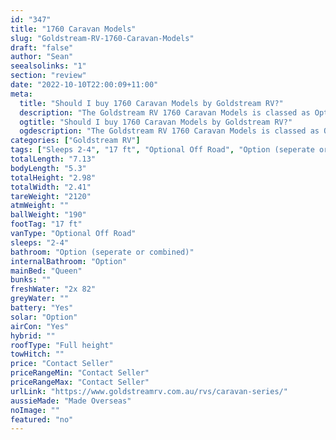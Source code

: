 ```yaml
---
id: "347"
title: "1760 Caravan Models"
slug: "Goldstream-RV-1760-Caravan-Models"
draft: "false"
author: "Sean"
seealsolinks: "1"
section: "review"
date: "2022-10-10T22:00:09+11:00"
meta:
  title: "Should I buy 1760 Caravan Models by Goldstream RV?"
  description: "The Goldstream RV 1760 Caravan Models is classed as Optional Off Road, and sleeps 2-4 people. It is Made Overseas and comes in at 17 ft. It generally has Option (seperate or combined)."
  ogtitle: "Should I buy 1760 Caravan Models by Goldstream RV?"
  ogdescription: "The Goldstream RV 1760 Caravan Models is classed as Optional Off Road, and sleeps 2-4 people. It is Made Overseas and comes in at 17 ft. It generally has Option (seperate or combined)."
categories: ["Goldstream RV"]
tags: ["Sleeps 2-4", "17 ft", "Optional Off Road", "Option (seperate or combined)", "Full height", "Price Unknown", "Made Overseas"]
totalLength: "7.13"
bodyLength: "5.3"
totalHeight: "2.98"
totalWidth: "2.41"
tareWeight: "2120"
atmWeight: ""
ballWeight: "190"
footTag: "17 ft"
vanType: "Optional Off Road"
sleeps: "2-4"
bathroom: "Option (seperate or combined)"
internalBathroom: "Option"
mainBed: "Queen"
bunks: ""
freshWater: "2x 82"
greyWater: ""
battery: "Yes"
solar: "Option"
airCon: "Yes"
hybrid: ""
roofType: "Full height"
towHitch: ""
price: "Contact Seller"
priceRangeMin: "Contact Seller"
priceRangeMax: "Contact Seller"
urlLink: "https://www.goldstreamrv.com.au/rvs/caravan-series/"
aussieMade: "Made Overseas"
noImage: ""
featured: "no"
---
```

